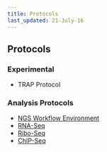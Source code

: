```yaml
---
title: Protocols
last_updated: 21-July-16
---
```


## Protocols

### Experimental

+ TRAP Protocol


### Analysis Protocols

+ [NGS Workflow Environment](http://girke.bioinformatics.ucr.edu/GEN242/pages/mydoc/systemPipeR.html)
+ [RNA-Seq](http://girke.bioinformatics.ucr.edu/GEN242/pages/mydoc/systemPipeRNAseq.html)
+ [Ribo-Seq](https://htmlpreview.github.io/?https://raw.githubusercontent.com/tgirke/systemPipeRdata/master/inst/extdata/workflows/riboseq/systemPipeRIBOseq.html)
+ [ChIP-Seq](http://girke.bioinformatics.ucr.edu/GEN242/pages/mydoc/systemPipeChIPseq.html)


